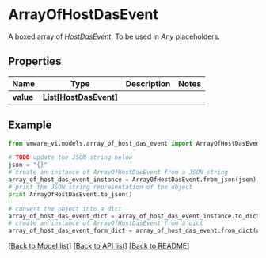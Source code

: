 # ArrayOfHostDasEvent

A boxed array of *HostDasEvent*. To be used in *Any* placeholders. 

## Properties
Name | Type | Description | Notes
------------ | ------------- | ------------- | -------------
**value** | [**List[HostDasEvent]**](HostDasEvent.md) |  | 

## Example

```python
from vmware_vi.models.array_of_host_das_event import ArrayOfHostDasEvent

# TODO update the JSON string below
json = "{}"
# create an instance of ArrayOfHostDasEvent from a JSON string
array_of_host_das_event_instance = ArrayOfHostDasEvent.from_json(json)
# print the JSON string representation of the object
print ArrayOfHostDasEvent.to_json()

# convert the object into a dict
array_of_host_das_event_dict = array_of_host_das_event_instance.to_dict()
# create an instance of ArrayOfHostDasEvent from a dict
array_of_host_das_event_form_dict = array_of_host_das_event.from_dict(array_of_host_das_event_dict)
```
[[Back to Model list]](../README.md#documentation-for-models) [[Back to API list]](../README.md#documentation-for-api-endpoints) [[Back to README]](../README.md)


